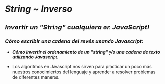 # **_String ~ Inverso_**

## **_Invertir un "String" cualquiera en JavaScript!_**

### **_Cómo escribir una cadena del revés usando Javascript:_**

- **_Cómo invertir el ordenamiento de un "string" y/o una cadena de texto utilizando Javascript._**

- Los algoritmos en Javascript nos sirven para practicar un poco más nuestros conocimientos del lenguaje y aprender a resolver problemas de diferentes maneras.

